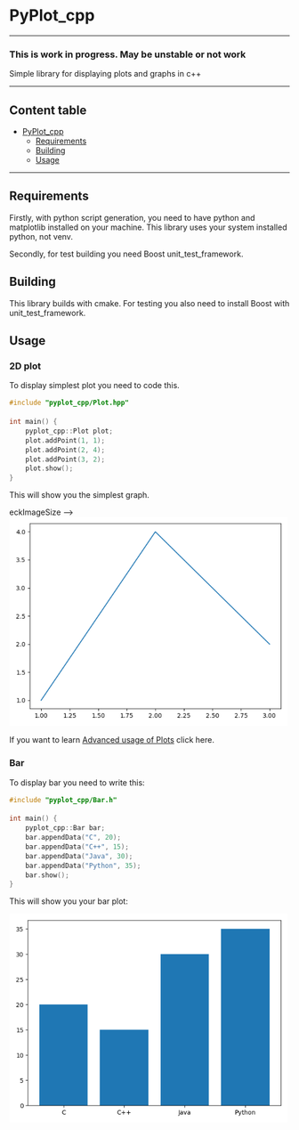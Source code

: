 # PyPlot_cpp

---

### This is work in progress. May be unstable or not work

Simple library for displaying plots and graphs in c++

---

## Content table
- [PyPlot_cpp](#pyplot_cpp)
  - [Requirements](#requirements)
  - [Building](#building)
  - [Usage](#usage)

---
## Requirements

Firstly, with python script generation, you need to have python and matplotlib installed on your machine.
This library uses your system installed python, not venv.

Secondly, for test building you need Boost unit_test_framework.

## Building

This library builds with cmake. For testing you also need to install Boost with unit_test_framework.

## Usage

### 2D plot

To display simplest plot you need to code this.
```c++
#include "pyplot_cpp/Plot.hpp"

int main() {
    pyplot_cpp::Plot plot;
    plot.addPoint(1, 1);
    plot.addPoint(2, 4);
    plot.addPoint(3, 2);
    plot.show();
}
```
This will show you the simplest graph.

<!--suppress HtmlRequiredAltAttribute, HtmlRequiredAltAttribute, CheckImageSize -->eckImageSize -->
<img src="./examples/Plot_SimpleShow.png" width="500">

If you want to learn [Advanced usage of Plots](examples/AdvancedPlot.md) click here.

### Bar

To display bar you need to write this:
```c++
#include "pyplot_cpp/Bar.h"

int main() {
    pyplot_cpp::Bar bar;
    bar.appendData("C", 20);
    bar.appendData("C++", 15);
    bar.appendData("Java", 30);
    bar.appendData("Python", 35);
    bar.show();
}
```
This will show you your bar plot:

<img src="./examples/Bar_SimpleShow.png" width="500">